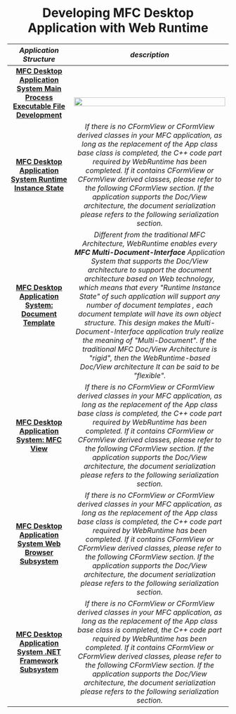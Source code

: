 <div align=center>

# Developing MFC Desktop Application with Web Runtime
</div>
<div align=center>
  
| _Application Structure_       | _description_                                                                                                    |
| -- | ---------------------------------------------------------------------------------------------------------------- |
|  <div align=center>**[MFC Desktop Application System Main Process Executable File Development](https://github.com/TangramDev/.github/blob/main/document/mfcexe.md)**</div> |&nbsp; &nbsp; &nbsp; &nbsp; &nbsp; &nbsp; &nbsp; &nbsp; &nbsp; &nbsp; &nbsp;&nbsp; &nbsp; &nbsp; &nbsp; &nbsp; &nbsp; &nbsp; &nbsp; &nbsp; &nbsp; &nbsp;&nbsp; &nbsp; &nbsp; &nbsp; &nbsp; &nbsp; &nbsp; &nbsp; &nbsp; &nbsp; &nbsp; &nbsp; &nbsp; &nbsp; &nbsp; &nbsp; &nbsp;&nbsp; &nbsp; &nbsp; &nbsp; &nbsp; &nbsp; &nbsp; &nbsp; &nbsp; &nbsp; &nbsp; &nbsp; &nbsp; &nbsp; &nbsp; &nbsp; &nbsp; &nbsp; &nbsp; &nbsp; &nbsp; &nbsp; &nbsp; &nbsp; &nbsp; &nbsp; &nbsp; &nbsp; &nbsp; &nbsp; &nbsp;  <div align=center><img src="https://media1.giphy.com/media/UGd99qfyY5XjvHhAXZ/giphy.gif?cid=790b76114983d155a4cdbee5f9903e16261bce4fba81c188&rid=giphy.gif&ct=g" width="100%"/></div>|
| <div align=center>**[MFC Desktop Application System Runtime Instance State](https://github.com/TangramDev/.github/blob/main/document/mfcexe.md)**</div> |<div align=center>_If there is no CFormView or CFormView derived classes in your MFC application, as long as the replacement of the App class base class is completed, the C++ code part required by WebRuntime has been completed. If it contains CFormView or CFormView derived classes, please refer to the following CFormView section. If the application supports the Doc/View architecture, the document serialization please refers to the following serialization section._</dv>|  
| <div align=center>**[MFC Desktop Application System: Document Template](https://github.com/TangramDev/.github/blob/main/document/mfcexe.md)**</div> |<div align=center>_Different from the traditional MFC Architecture, WebRuntime enables every __MFC Multi-Document-Interface__ Application System that supports the Doc/View architecture to support the document architecture based on Web technology, which means that every "Runtime Instance State" of such application will support any number of document templates , each document template will have its own object structure. This design makes the Multi-Document-Interface application truly realize the meaning of "Multi-Document". If the traditional MFC Doc/View Architecture is "rigid", then the WebRuntime-based Doc/View architecture It can be said to be "flexible"._</dv>| 
| <div align=center>**[MFC Desktop Application System: MFC View](https://github.com/TangramDev/.github/blob/main/document/mfcexe.md)**</div> |<div align=center>_If there is no CFormView or CFormView derived classes in your MFC application, as long as the replacement of the App class base class is completed, the C++ code part required by WebRuntime has been completed. If it contains CFormView or CFormView derived classes, please refer to the following CFormView section. If the application supports the Doc/View architecture, the document serialization please refers to the following serialization section._</dv>|
| <div align=center>**[MFC Desktop Application System Web Browser Subsystem](https://github.com/TangramDev/.github/blob/main/document/mfcexe.md)**</div> |<div align=center>_If there is no CFormView or CFormView derived classes in your MFC application, as long as the replacement of the App class base class is completed, the C++ code part required by WebRuntime has been completed. If it contains CFormView or CFormView derived classes, please refer to the following CFormView section. If the application supports the Doc/View architecture, the document serialization please refers to the following serialization section._</dv>|  
| <div align=center>**[MFC Desktop Application System .NET Framework Subsystem](https://github.com/TangramDev/.github/blob/main/document/mfcexe.md)**</div> |<div align=center>_If there is no CFormView or CFormView derived classes in your MFC application, as long as the replacement of the App class base class is completed, the C++ code part required by WebRuntime has been completed. If it contains CFormView or CFormView derived classes, please refer to the following CFormView section. If the application supports the Doc/View architecture, the document serialization please refers to the following serialization section._</dv>|  
  
</div>
